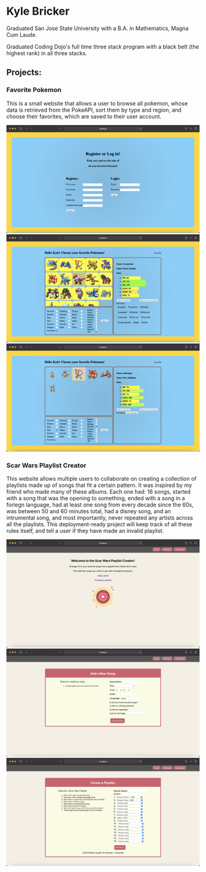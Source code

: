 # Kyle Bricker
Graduated San Jose State University with a B.A. in Mathematics, Magna Cum Laude.

Graduated Coding Dojo's full time three stack program with a black belt (the highest rank) in all three stacks.

## Projects:

### Favorite Pokemon
This is a small website that allows a user to browse all pokemon, whose data is retrieved from the PokeAPI, sort them by type and region, and choose their favorites, which are saved to their user account.

![Image](images/pokemon1.png)
![Image](images/pokemon2.png)
![Image](images/pokemon3.png)

### Scar Wars Playlist Creator
This website allows multiple users to collaborate on creating a collection of playlists made up of songs that fit a certain pattern. It was inspired by my friend who made many of these albums. Each one had: 16 songs, started with a song that was the opening to something, ended with a song in a foriegn language, had at least one song from every decade since the 60s, was between 50 and 60 minutes total, had a disney song, and an intrumental song, and most importantly, never repeated any artists across all the playlists. This deployment-ready project will keep track of all these rules itself, and tell a user if they have made an invalid playlist.

![Image](images/scarwars1.png)
![Image](images/scarwars2.png)
![Image](images/scarwars3.png)
